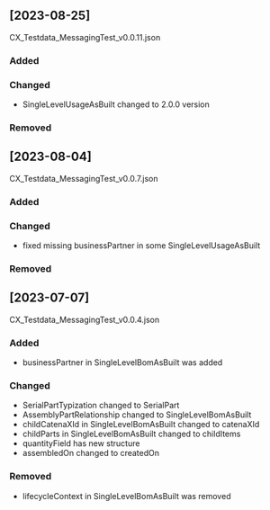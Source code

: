 ## [2023-08-25]
CX_Testdata_MessagingTest_v0.0.11.json

### Added

### Changed
- SingleLevelUsageAsBuilt changed to 2.0.0 version

### Removed

## [2023-08-04]
CX_Testdata_MessagingTest_v0.0.7.json

### Added

### Changed

- fixed missing businessPartner in some SingleLevelUsageAsBuilt

### Removed

## [2023-07-07]
CX_Testdata_MessagingTest_v0.0.4.json
### Added

- businessPartner in SingleLevelBomAsBuilt was added

### Changed

- SerialPartTypization changed to SerialPart
- AssemblyPartRelationship changed to SingleLevelBomAsBuilt
- childCatenaXId in SingleLevelBomAsBuilt changed to catenaXId
- childParts in SingleLevelBomAsBuilt changed to childItems
- quantityField has new structure
- assembledOn changed to createdOn

### Removed

- lifecycleContext in SingleLevelBomAsBuilt was removed
